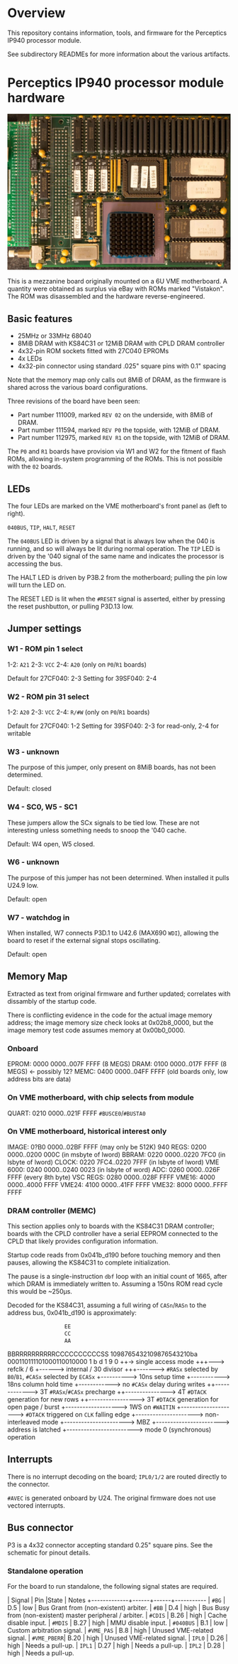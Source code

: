 # Overview

This repository contains information, tools, and firmware for the Perceptics IP940
processor module.

See subdirectory READMEs for more information about the various artifacts.

# Perceptics IP940 processor module hardware

![picture of the board showing component placement and markings](/hardware/cpu_top.jpg)

This is a mezzanine board originally mounted on a 6U VME motherboard. A quantity
were obtained as surplus via eBay with ROMs marked "Vistakon". The ROM was
disassembled and the hardware reverse-engineered.

## Basic features

 - 25MHz or 33MHz 68040
 - 8MiB DRAM with KS84C31 or 12MiB DRAM with CPLD DRAM controller
 - 4x32-pin ROM sockets fitted with 27C040 EPROMs
 - 4x LEDs
 - 4x32-pin connector using standard .025" square pins with 0.1" spacing

Note that the memory map only calls out 8MiB of DRAM, as the firmware is shared
across the various board configurations.

Three revisions of the board have been seen:

 - Part number 111009, marked `REV 02` on the underside, with 8MiB of DRAM.
 - Part number 111594, marked `REV P0` the topside, with 12MiB of DRAM.
 - Part number 112975, marked `REV R1` on the topside, with 12MiB of DRAM.

The `P0` and `R1` boards have provision via W1 and W2 for the fitment of flash
ROMs, allowing in-system programming of the ROMs. This is not possible with the
`02` boards.

## LEDs

The four LEDs are marked on the VME motherboard's front panel as (left to right).

`040BUS`, `TIP`, `HALT`, `RESET`

The `040BUS` LED is driven by a signal that is always low when the 040 is running,
and so will always be lit during normal operation. The `TIP` LED is driven by the
'040 signal of the same name and indicates the processor is accessing the bus.

The HALT LED is driven by P3B.2 from the motherboard; pulling the pin low will turn
the LED on.

The RESET LED is lit when the `#RESET` signal is asserted, either by pressing
the reset pushbutton, or pulling P3D.13 low.

## Jumper settings

### W1 - ROM pin 1 select

1-2: `A21`
2-3: `VCC`
2-4: `A20`   (only on `P0`/`R1` boards)

Default for 27CF040: 2-3
Setting for 39SF040: 2-4

### W2 - ROM pin 31 select

1-2: `A20`
2-3: `VCC`
2-4: `R/#W`   (only on `P0`/`R1` boards)

Default for 27CF040: 1-2
Setting for 39SF040: 2-3 for read-only, 2-4 for writable

### W3 - unknown

The purpose of this jumper, only present on 8MiB boards, has not been determined.

Default: closed

### W4 - SC0, W5 - SC1

These jumpers allow the SCx signals to be tied low. These are not interesting unless
something needs to snoop the '040 cache.

Default: W4 open, W5 closed.

### W6 - unknown

The purpose of this jumper has not been determined. When installed it pulls U24.9 low.

Default: open

### W7 - watchdog in

When installed, W7 connects P3D.1 to U42.6 (MAX690 `WDI`), allowing the board to reset
if the external signal stops oscillating.

Default: open

## Memory Map

Extracted as text from original firmware and further updated; correlates with dissambly
of the startup code.

There is conflicting evidence in the code for the actual image memory address; the
image memory size check looks at 0x02b8_0000, but the image memory test code assumes
memory at 0x00b0_0000.

### Onboard

   EPROM: 0000 0000..007F FFFF      (8 MEGS)
    DRAM: 0100 0000..017F FFFF      (8 MEGS) <- possibly 12?
    MEMC: 0400 0000..04FF FFFF      (old boards only, low address bits are data)

### On VME motherboard, with chip selects from module

   QUART: 0210 0000..021F FFFF      `#BUSCE0`/`#BUSTA0`

### On VME motherboard, historical interest only

   IMAGE: 0?B0 0000..02BF FFFF      (may only be 512K)
940 REGS: 0200 0000..0200 000C      (in msbyte of lword)
   BBRAM: 0220 0000..0220 7FC0      (in lsbyte of lword)
   CLOCK: 0220 7FC4..0220 7FFF      (in lsbyte of lword)
VME 6000: 0240 0000..0240 0023      (in lsbyte of word)
     ADC: 0260 0000..026F FFFF      (every 8th byte)
VSC REGS: 0280 0000..028F FFFF
   VME16: 4000 0000..4000 FFFF
   VME24: 4100 0000..41FF FFFF
   VME32: 8000 0000..FFFF FFFF

### DRAM controller (MEMC)

This section applies only to boards with the KS84C31 DRAM controller; boards with
the CPLD controller have a serial EEPROM connected to the CPLD that likely provides
configuration information.

Startup code reads from 0x041b_d190 before touching memory and then pauses, allowing
the KS84C31 to complete initialization.

The pause is a single-instruction `dbf` loop with an initial count of 1665, after which DRAM is
immediately written to. Assuming a 150ns ROM read cycle this would be ~250µs.

Decoded for the KS84C31, assuming a full wiring of `CASn`/`RASn` to the address bus, 0x041b_d190 is
approximately:

                      EE
                      CC
                      AA
BBRRRRRRRRRRCCCCCCCCCCSS
1098765432109876543210ba
000110111101000110010000
   1   b   d   1   9   0
                      ++-> single access mode
                   +++---> refclk / 6
                  +------> internal / 30 divisor
               +++-------> `#RASx` selected by `B0`/`B1`, `#CASx` selected by `ECASx`
              +----------> 10ns setup time
             +-----------> 18ns column hold time
            +------------> no `#CASx` delay during writes
          ++-------------> 3T `#RASx`/`#CASx` precharge
        ++---------------> 4T `#DTACK` generation for new rows
      ++-----------------> 3T `#DTACK` generation for open page / burst
     +-------------------> 1WS on `#WAITIN`
    +--------------------> `#DTACK` triggered on `CLK` falling edge
   +---------------------> non-interleaved mode
  +----------------------> MBZ
 +-----------------------> address is latched
+------------------------> mode 0 (synchronous) operation

## Interrupts

There is no interrupt decoding on the board; `IPL0/1/2` are routed directly to the connector.

`#AVEC` is generated onboard by U24. The original firmware does not use vectored interrupts.

## Bus connector

P3 is a 4x32 connector accepting standard 0.25" square pins. See the schematic for pinout details.

### Standalone operation

For the board to run standalone, the following signal states are required.

| Signal      | Pin  |State | Notes
+-------------+------+------+-----------
| `#BG`       | D.5  | low  | Bus Grant from (non-existent) arbiter.
| `#BB`       | D.4  | high | Bus Busy from (non-existent) master peripheral / arbiter.
| `#CDIS`     | B.26 | high | Cache disable input.
| `#MDIS`     | B.27 | high | MMU disable input.
| `#040BUS`   | B.1  | low  | Custom arbitration signal.
| `#VME_PAS`  | B.8  | high | Unused VME-related signal.
| `#VME_PBERR`| B.20 | high | Unused VME-related signal.
| `IPL0`      | D.26 | high | Needs a pull-up.
| `IPL1`      | D.27 | high | Needs a pull-up.
| `IPL2`      | D.28 | high | Needs a pull-up.

